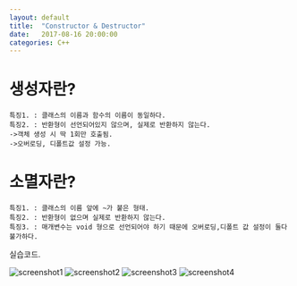 ```yaml
---
layout: default
title:  "Constructor & Destructor"
date:   2017-08-16 20:00:00
categories: C++
---
```



# 생성자란?
~~~
특징1. : 클래스의 이름과 함수의 이름이 동일하다.
특징2. : 반환형이 선언되어있지 않으며, 실제로 반환하지 않는다. 
->객체 생성 시 딱 1회만 호출됨.
->오버로딩, 디폴트값 설정 가능.
~~~
# 소멸자란?
~~~
특징1. : 클래스의 이름 앞에 ~가 붙은 형태.
특징2. : 반환형이 없으며 실제로 반환하지 않는다.
특징3. : 매개변수는 void 형으로 선언되어야 하기 때문에 오버로딩,디폴트 값 설정이 둘다 불가하다.
~~~
실습코드.

![screenshot1](http://postfiles4.naver.net/MjAxNzA3MzFfMTEy/MDAxNTAxNDk3NDE4Mjk5.9K_02O7-qn9YGe8yyW8wQ4n4Zz904nwCtaFWbqUb4YQg.awHXDap4Msli-qhdMZjIoUIzMZW1Y10wDk-G0pyfx48g.JPEG.qwq713/1.jpg?type=w2)
![screenshot2](http://postfiles10.naver.net/MjAxNzA3MzFfOTkg/MDAxNTAxNDk3NDE4NDY3.Sj1RYeokBG1O0Ff2ycri82EWRmMQM20jcbyw-cyNAXcg.Tmax_L8af6r-BirtWvbHqZ04Xhg_0E7RirmJF0c5qUkg.JPEG.qwq713/2.jpg?type=w2)
![screenshot3](http://postfiles13.naver.net/MjAxNzA3MzFfMjYz/MDAxNTAxNDk3NDE4NjYz.aJjJQ9J5zP4owCZ5Hw-HzmaZqLip7VxZmlnFfzO1ZWYg.WvnZfTmM15ebIFrPhEnkhHTivuuCUbpC_2fJX_r1pLIg.JPEG.qwq713/3.jpg?type=w2)
![screenshot4](http://postfiles6.naver.net/MjAxNzA3MzFfNjcg/MDAxNTAxNDk3NDE4ODQ1.g_SPXs-AiQGth0L2Fkly8Drxr2uFi2wQju1w3xwDFIAg.6HjShLokqH-KMOAD2-9EbyaS6obXcDCYFSMFXg9LzZsg.JPEG.qwq713/4.jpg?type=w2)
